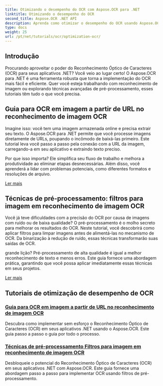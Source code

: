 ```yaml
---
title: Otimizando o desempenho do OCR com Aspose.OCR para .NET
linktitle: Otimizando o desempenho do OCR
second_title: Aspose.OCR .NET API
description: Aprenda como otimizar o desempenho do OCR usando Aspose.OCR para .NET. Nossos tutoriais detalhados abrangem reconhecimento de imagem, filtros de pré-processamento e etapas práticas de implementação.
type: docs
weight: 25
url: /pt/net/tutorials/ocr/optimization-ocr/
---
```

## Introdução

Procurando aproveitar o poder do Reconhecimento Óptico de Caracteres (OCR) para seus aplicativos .NET? Você veio ao lugar certo! O Aspose.OCR para .NET é uma ferramenta robusta que torna a implementação do OCR mais fácil e eficiente. Quer você esteja trabalhando com reconhecimento de imagem ou explorando técnicas avançadas de pré-processamento, esses tutoriais têm tudo o que você precisa.

## Guia para OCR em imagem a partir de URL no reconhecimento de imagem OCR

Imagine isso: você tem uma imagem armazenada online e precisa extrair seu texto. O Aspose.OCR para .NET permite que você processe imagens diretamente de URLs, poupando o incômodo de baixá-las primeiro. Este tutorial leva você passo a passo pela conexão com a URL da imagem, carregando-a em seu aplicativo e extraindo texto preciso.

Por que isso importa? Ele simplifica seu fluxo de trabalho e melhora a produtividade ao eliminar etapas desnecessárias. Além disso, você aprenderá a lidar com problemas potenciais, como diferentes formatos e resoluções de arquivo.

[Ler mais](./guide-to-ocr-on-image-from-url/)

## Técnicas de pré-processamento: filtros para imagem em reconhecimento de imagem OCR

Você já teve dificuldades com a precisão do OCR por causa de imagens com ruído ou de baixa qualidade? O pré-processamento é o molho secreto para melhorar os resultados do OCR. Neste tutorial, você descobrirá como aplicar filtros para limpar imagens antes de alimentá-las no mecanismo de OCR. Da binarização à redução de ruído, essas técnicas transformarão suas saídas de OCR.

grande lição? Pré-processamento de alta qualidade é igual a melhor reconhecimento de texto e menos erros. Este guia fornece uma abordagem prática, garantindo que você possa aplicar imediatamente essas técnicas em seus projetos.

[Ler mais](./preprocessing-techniques-filters-for-image/)

## Tutoriais de otimização de desempenho de OCR
### [Guia para OCR em imagem a partir de URL no reconhecimento de imagem OCR](./guide-to-ocr-on-image-from-url/)
Descubra como implementar sem esforço o Reconhecimento Óptico de Caracteres (OCR) em seus aplicativos .NET usando o Aspose.OCR. Este guia passo a passo o guia por todo o processo.
### [Técnicas de pré-processamento Filtros para imagem em reconhecimento de imagem OCR](./preprocessing-techniques-filters-for-image/)
Desbloqueie o potencial do Reconhecimento Óptico de Caracteres (OCR) em seus aplicativos .NET com Aspose.OCR. Este guia fornece uma abordagem passo a passo para implementar OCR usando filtros de pré-processamento.